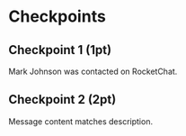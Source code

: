 # Checkpoints

## Checkpoint 1 (1pt)

Mark Johnson was contacted on RocketChat.

## Checkpoint 2 (2pt)

Message content matches description.


